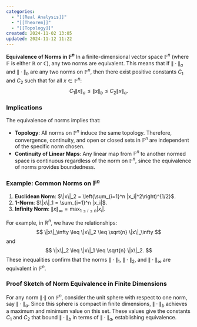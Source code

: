```yaml
---
categories:
  - "[[Real Analysis]]"
  - "[[Theorem]]"
  - "[[Topology]]"
created: 2024-11-02 13:05
updated: 2024-11-12 11:22
---
```

**Equivalence of Norms in $\mathbb{F}^n$**
In a finite-dimensional vector space $\mathbb{F}^n$ (where $\mathbb{F}$ is either $\mathbb{R}$ or $\mathbb{C}$), any two norms are equivalent. This means that if $\|\cdot\|_a$ and $\|\cdot\|_b$ are any two norms on $\mathbb{F}^n$, then there exist positive constants $C_1$ and $C_2$ such that for all $x \in \mathbb{F}^n$:
$$
C_1 \|x\|_a \leq \|x\|_b \leq C_2 \|x\|_a.
$$

### Implications
The equivalence of norms implies that:
- **Topology**: All norms on $\mathbb{F}^n$ induce the same topology. Therefore, convergence, continuity, and open or closed sets in $\mathbb{F}^n$ are independent of the specific norm chosen.
- **Continuity of Linear Maps**: Any linear map from $\mathbb{F}^n$ to another normed space is continuous regardless of the norm on $\mathbb{F}^n$, since the equivalence of norms provides boundedness.

### Example: Common Norms on $\mathbb{F}^n$
1. **Euclidean Norm**: $\|x\|_2 = \left(\sum_{i=1}^n |x_i|^2\right)^{1/2}$.
2. **1-Norm**: $\|x\|_1 = \sum_{i=1}^n |x_i|$.
3. **Infinity Norm**: $\|x\|_\infty = \max_{1 \leq i \leq n} |x_i|$.

For example, in $\mathbb{R}^n$, we have the relationships:
$$
\|x\|_\infty \leq \|x\|_2 \leq \sqrt{n} \|x\|_\infty
$$
and
$$
\|x\|_2 \leq \|x\|_1 \leq \sqrt{n} \|x\|_2.
$$
These inequalities confirm that the norms $\|\cdot\|_1$, $\|\cdot\|_2$, and $\|\cdot\|_\infty$ are equivalent in $\mathbb{F}^n$.

### Proof Sketch of Norm Equivalence in Finite Dimensions
For any norm $\|\cdot\|$ on $\mathbb{F}^n$, consider the unit sphere with respect to one norm, say $\| \cdot \|_a$. Since this sphere is compact in finite dimensions, $\|\cdot\|_b$ achieves a maximum and minimum value on this set. These values give the constants $C_1$ and $C_2$ that bound $\|\cdot\|_b$ in terms of $\|\cdot\|_a$, establishing equivalence.